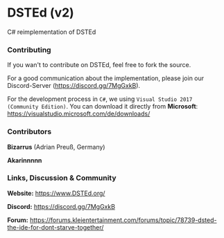 # DSTEd (v2)
C# reimplementation of DSTEd

### Contributing
If you wan't to contribute on DSTEd, feel free to fork the source.

For a good communication about the implementation, please join our Discord-Server (https://discord.gg/7MgGxkB).

For the development process in `C#`, we using `Visual Studio 2017 (Community Edition)`. You can download it directly from **Microsoft**: https://visualstudio.microsoft.com/de/downloads/

### Contributors
**Bizarrus** (Adrian Preuß, Germany)

**Akarinnnnn**

### Links, Discussion & Community
**Website:** https://www.DSTEd.org/

**Discord:** https://discord.gg/7MgGxkB

**Forum:** https://forums.kleientertainment.com/forums/topic/78739-dsted-the-ide-for-dont-starve-together/
